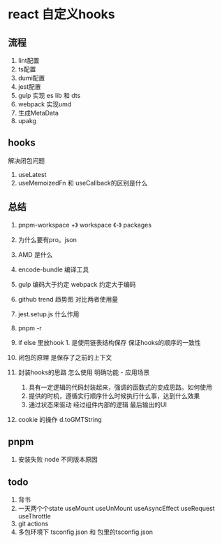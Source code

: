 # react 自定义hooks

## 流程
  1. lint配置 
  2. ts配置
  3. dumi配置
  4. jest配置
  5. gulp 实现 es lib 和 dts
  6. webpack 实现umd
  7. 生成MetaData
  8. upakg

## hooks
  解决闭包问题
  1. useLatest
  2. useMemoizedFn 和 useCallback的区别是什么
## 总结
  1. pnpm-workspace +》 workspace 《-》 packages
  2. 为什么要有pro。json
  3. AMD 是什么
  4. encode-bundle 编译工具
  5. gulp 编码大于约定 webpack 约定大于编码
  6. github trend 趋势图 对比两者使用量
  7. jest.setup.js 什么作用
  8. pnpm -r
  9. if else 里放hook 1. 是使用链表结构保存 保证hooks的顺序的一致性
  10. 闭包的原理 是保存了之前的上下文
  11. 封装hooks的思路 怎么使用 明确功能 - 应用场景
      1.  具有一定逻辑的代码封装起来，强调的函数式的变成思路。如何使用
      2.  提供的时机，遵循实行顺序什么时候执行什么事，达到什么效果
      3.  通过状态来驱动 经过组件内部的逻辑 最后输出的UI

  12. cookie 的操作 d.toGMTString

## pnpm
  1. 安装失败 node 不同版本原因

## todo
  1. 背书
  2. 一天两个个state useMount useUnMount useAsyncEffect useRequest useThrottle
  3. git actions
  4. 多包环境下 tsconfig.json 和 包里的tsconfig.json